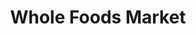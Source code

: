 ---
title: "Whole Foods Market"
url: /atlanta/whole-foods-market-west-paces-ferry-road-northwest/
shop: supermarket
---